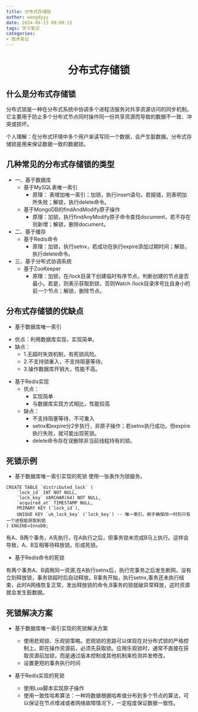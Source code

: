 ```yaml
---
title: 分布式存储锁
author: wangdyyy
date: 2024-06-13 09:09:13
tags: 学习笔记
categories:
- 技术笔记
---
```


# <center> 分布式存储锁

## 什么是分布式存储锁
分布式锁是一种在分布式系统中协调多个进程活服务对共享资源访问的同步机制。它主要用于防止多个分布式节点同时操作同一份共享资源而导致的数据不一致、冲突或损坏。

个人理解：在分布式环境中多个用户来读写同一个数据，会产生脏数据。分布式存储锁是用来保证数据一致的数据锁。

## 几种常见的分布式存储锁的类型

* 一、基于数据库
    - 基于MySQL表唯一索引
        - 原理： 表增加唯一索引；加锁，执行insert语句，若报错，则表明加所失败；解锁，执行delete命令。
    - 基于MongoDB的findAndModify原子操作
      - 原理：加锁，执行findAnyModify原子命令查找document，若不存在则新增；解锁，删除document。
* 二、基于缓存
    - 基于Redis命令
      - 原理：加锁，执行setnx，若成功在执行expire添加过期时间；解锁，执行delete命令。
* 三、基于分布式协调系统
  - 基于ZooKeeper
    - 原理：加锁，在/lock目录下创建临时有序节点，判断创建的节点是否最小。若是，则表示获取到锁，否则Watch /lock目录序号比自身小的前一个节点；解锁，删除节点。

## 分布式存储锁的优缺点

* 基于数据库唯一索引
 - 优点：利用数据库实现，实现简单。
 - 缺点：
   - 1.无超时失效机制，有死锁风险。
   - 2.不支持锁重入，不支持阻塞等待。
   - 3.操作数据库开销大，性能不高。

* 基于Redis实现
  - 优点：
    - 实现简单
    - 与数据库实现方式相比，性能较高
  - 缺点：
    - 不支持阻塞等待、不可重入
    - setnx和expire分2步执行，非原子操作；若setnx执行成功，但expire执行失败，就可能出现死锁。
    - delete命令存在误删除非当前线程持有的锁。


## 死锁示例

* 基于数据库唯一索引实现的死锁
使用一张表作为锁服务。
```
CREATE TABLE `distributed_lock` (
    `lock_id` INT NOT NULL,
    `lock_key` VARCHAR(64) NOT NULL,
    `acquired_at` TIMESTAMP NULL,
    PRIMARY KEY (`lock_id`),
    UNIQUE KEY `uk_lock_key` (`lock_key`) -- 唯一索引，用于确保同一时刻只有一个进程能获取到锁
) ENGINE=InnoDB;
```
有A、B两个事务，A先执行，在A执行之后，但事务锁未完成B马上执行。这样会导致，A、B互相等待释放锁。形成死锁。

* 基于Redis命令的死锁


有两个事务A、B调用同一资源,在A执行setnx后，执行完事务之后发生断网，没有立刻释放锁，事务锁超时后自动释放。B事务开始，执行setnx,事务还未执行结束，此时A网络恢复正常，发出释放锁的命令,B事务的锁就破异常释放，这时资源就会发生脏数据。

## 死锁解决方案

* 基于数据库唯一索引实现的死锁解决方案
  - 使用悲观锁、乐观锁策略。悲观锁的思路可以体现在对分布式锁的严格控制上，即在操作资源前，必须先获取锁。应用乐观锁时，通常不直接在获取资源前加锁，而是通过版本控制或其他机制来检测并发修改。
  - 设置更短的事务执行时间

* 基于Redis实现的死锁
  - 使用Lua脚本实现原子操作
  - 使用一致性哈希算法：一种将数据根据哈希值分布到多个节点的算法，可以保证在节点增减或者网络故障情况下，一定程度保证数据一致性。